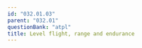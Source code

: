 ```yaml
---
id: "032.01.03"
parent: "032.01"
questionBank: "atpl"
title: Level flight, range and endurance
---
```

